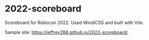 # 2022-scoreboard

Scoreboard for Robocon 2022. Used WindiCSS and built with Vite. 

Sample site: https://jeffrey288.github.io/2022-scoreboard/.
